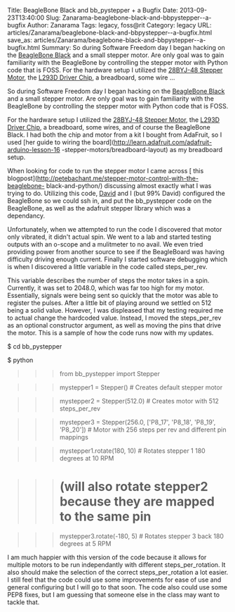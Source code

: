 Title: BeagleBone Black and bb_pystepper + a Bugfix
Date: 2013-09-23T13:40:00
Slug: Zanarama-beaglebone-black-and-bbpystepper--a-bugfix
Author: Zanarama
Tags: legacy, foss@rit
Category: legacy
URL: articles/Zanarama/beaglebone-black-and-bbpystepper--a-bugfix.html
save_as: articles/Zanarama/beaglebone-black-and-bbpystepper--a-bugfix.html
Summary: So during Software Freedom day I began hacking on the [BeagleBone Black](http://beagleboard.org/Products/BeagleBone%20Black) and a small stepper motor. Are only goal was to gain familiarity with the BeagleBone by controlling the stepper motor with Python code that is FOSS.  For the hardware setup I utilized the [28BYJ-48 Stepper Motor](http://robocraft.ru/files/datasheet/28BYJ-48.pdf), the [L293D Driver Chip](http://www.datasheets360.com/pdf/624709677179081801?comp=3509), a breadboard, some wire ... 

So during Software Freedom day I began hacking on the [BeagleBone
Black](http://beagleboard.org/Products/BeagleBone%20Black) and a small stepper
motor. Are only goal was to gain familiarity with the BeagleBone by
controlling the stepper motor with Python code that is FOSS.

For the hardware setup I utilized the [28BYJ-48 Stepper
Motor](http://robocraft.ru/files/datasheet/28BYJ-48.pdf), the [L293D Driver
Chip](http://www.datasheets360.com/pdf/624709677179081801?comp=3509), a
breadboard, some wires, and of course the BeagleBone Black. I had both the
chip and motor from a kit I bought from AdaFruit, so I used [her guide to
wiring the board](http://learn.adafruit.com/adafruit-arduino-lesson-16
-stepper-motors/breadboard-layout) as my breadboard setup.

When looking for code to run the stepper motor I came across [ this
blogpost](http://petebachant.me/stepper-motor-control-with-the-beaglebone-
black-and-python/) discussing almost exactly what I was trying to do.
Utilizing this code, [David](https://github.com/DaWacker) and I (but 99%
David) configured the BeagleBone so we could ssh in, and put the bb_pystepper
code on the BeagleBone, as well as the adafruit stepper library which was a
dependancy.

Unfortunately, when we attempted to run the code I discovered that motor only
vibrated, it didn't actual spin. We went to a lab and started testing outputs
with an o-scope and a mulitmeter to no avail. We even tried providing power
from another source to see if the BeagleBoard was having difficulty driving
enough current. Finally I started software debugging which is when I
discovered a little variable in the code called steps_per_rev.

This variable describes the number of steps the motor takes in a spin.
Currently, it was set to 2048.0, which was far too high for my motor.
Essentially, signals were being sent so quickly that the motor was able to
register the pulses. After a little bit of playing around we settled on 512
being a solid value. However, I was displeased that my testing required me to
actual change the hardcoded value. Instead, I moved the steps_per_rev as an
optional constructor argument, as well as moving the pins that drive the
motor. This is a sample of how the code runs now with my updates.

$ cd bb_pystepper

$ python

>>> from bb_pystepper import Stepper

>>> mystepper1 = Stepper() # Creates default stepper motor

>>> mystepper2 = Stepper(512.0) # Creates motor with 512 steps_per_rev

>>> mystepper3 = Stepper(256.0, ['P8_17', 'P8_18', 'P8_19', 'P8_20']) # Motor
with 256 steps per rev and different pin mappings

>>> mystepper1.rotate(180, 10) # Rotates stepper 1 180 degrees at 10 RPM

>>> # (will also rotate stepper2 because they are mapped to the same pin

>>> mystepper3.rotate(-180, 5) # Rotates stepper 3 back 180 degrees at 5 RPM

I am much happier with this version of the code because it allows for multiple
motors to be run independantly with different steps_per_rotation. It also
should make the selection of the correct steps_per_rotation a lot easier. I
still feel that the code could use some improvements for ease of use and
general configuring but I will go to that soon. The code also could use some
PEP8 fixes, but I am guessing that someone else in the class may want to
tackle that.

